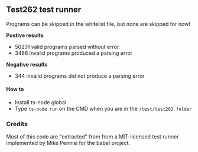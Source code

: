 ## Test262 test runner

Programs can be skipped in the whitelist file, but none are skipped for now!

**Postive results**

 - 50231 valid programs parsed without error
 - 3486 invalid programs produced a parsing error

 **Negative results**

 - 344 invalid programs did not produce a parsing error

#### How to

- Install ts-node global
- Type `ts-node run` on the CMD when you are in the `/test/test262 folder`

### Credits

Most of this code are "extracted" from from  a MIT-licensed test runner implemented by Mike Pennisi for the babel project.
